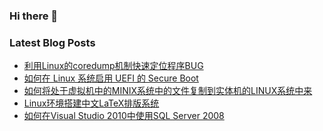 ### Hi there 👋

<!--
**hchen90/hchen90** is a ✨ _special_ ✨ repository because its `README.md` (this file) appears on your GitHub profile.

Here are some ideas to get you started:

- 🔭 I’m currently working on ...
- 🌱 I’m currently learning ...
- 👯 I’m looking to collaborate on ...
- 🤔 I’m looking for help with ...
- 💬 Ask me about ...
- 📫 How to reach me: ...
- 😄 Pronouns: ...
- ⚡ Fun fact: ...
-->

### Latest Blog Posts

<!-- BLOG-POST-LIST:START -->
- [利用Linux的coredump机制快速定位程序BUG](https://hchen90.github.io/2019/11/12/linuxcoredumptofindbug/)
- [如何在 Linux 系统启用 UEFI 的 Secure Boot](https://hchen90.github.io/2017/09/02/enablesbonlinux/)
- [如何将处于虚拟机中的MINIX系统中的文件复制到实体机的LINUX系统中来](https://hchen90.github.io/2016/10/03/minix/)
- [Linux环境搭建中文LaTeX排版系统](https://hchen90.github.io/2016/05/03/linuxlatex/)
- [如何在Visual Studio 2010中使用SQL Server 2008](https://hchen90.github.io/2014/08/02/vssqlserver2008/)
<!-- BLOG-POST-LIST:END -->
